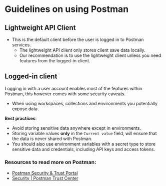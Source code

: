 # Guidelines on using Postman
## Lightweight API Client
- This is the default client before the user is logged in to Postman services.
	- The lightweight API client only stores client save data locally.
	- Our recommendation is to use the lightweight client unless you need features from the logged-in client.

## Logged-in client
Logging in with a user account enables most of the features within Postman, this however comes with some security caveats. 

- When using workspaces, collections and environments you potentially expose data.

**Best practices**:

- Avoid storing sensitive data anywhere except in environments.
- Storing variable values **only** in the `Current value` field, will ensure that the data is never shared with Postman.
- You should also use environment variables with a secret type to store sensitive data and credentials, including API keys and access tokens.

### Resources to read more on Postman:
- [Postman Security & Trust Portal](https://security.postman.com/)
- [Security | Postman Trust Center](https://www.postman.com/trust/security/)